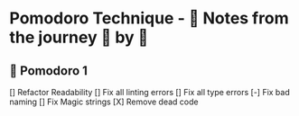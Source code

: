 # Pomodoro Technique - 📝 Notes from the journey 🍅 by 🍅

## 🍅 Pomodoro 1
[] Refactor Readability
    [] Fix all linting errors
    [] Fix all type errors
    [-] Fix bad naming
    [] Fix Magic strings
    [X] Remove dead code